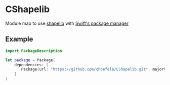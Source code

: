 # CShapelib
Module map to use [shapelib](http://shapelib.maptools.org) with [Swift's package manager](https://github.com/apple/swift-package-manager/blob/master/Documentation/SystemModules.md)

## Example

```Swift
import PackageDescription

let package = Package(
    dependencies: [
      .Package(url: "https://github.com/choefele/CShapelib.git", majorVersion: 1)
    ]
)
```
